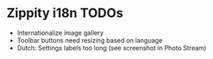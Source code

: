 # Zippity i18n TODOs

* Internationalize image gallery
* Toolbar buttons need resizing based on language
* Dutch: Settings labels too long (see screenshot in Photo Stream)